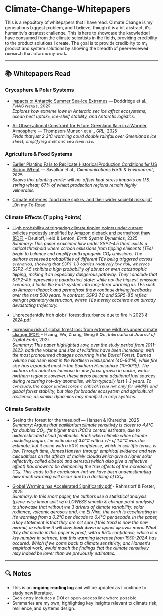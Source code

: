 # Climate-Change-Whitepapers
This is a repository of whitepapers that I have read. Climate Change is my generations biggest problem, and I believe, though it is a bit abstract, it's humanity's greatest challenge. This is here to showcase the knowledge I have consumed from the climate scientists in the fields, providing credibility to the product solutions I create.
The goal is to provide credibility to my product and system solutions by showing the breadth of peer-reviewed research that informs my work.

---

## 📚 Whitepapers Read

### Cryosphere & Polar Systems
- [Impacts of Antarctic Summer Sea-Ice Extremes](https://doi.org/10.1093/pnasnexus/pgaf164) — Doddridge et al., *PNAS Nexus*, 2025  
  _Explores how extreme lows in Antarctic sea ice affect ecosystems, ocean heat uptake, ice-shelf stability, and Antarctic logistics._

- [An Observational Constraint for Future Greenland Rain in a Warmer Atmosphere](https://doi.org/10.1029/2025GL114710) — Thompson-Munson et al., *GRL*, 2025  
  _Finds that just 2.3°C warming could double rainfall over Greenland’s ice sheet, amplifying melt and sea level rise._



### Agriculture & Food Systems
- [Earlier Planting Fails to Replicate Historical Production Conditions for US Spring Wheat](https://doi.org/10.1038/s43247-025-02716-0) — Savalkar et al., *Communications Earth & Environment*, 2025  
  _Shows that planting earlier will not offset heat stress impacts on U.S. spring wheat; 67% of wheat production regions remain highly vulnerable._

- [Climate extremes, food price spikes, and their wider societal risks.pdf](https://github.com/userattachments/files/22026067/Climate.extremes.food.price.spikes.and.their.wider.societal.risks.pdf)
  _On my To-Read 



### Climate Effects (Tipping Points)
- [High probability of triggering climate tipping points under current policies modestly amplified by Amazon dieback and permafrost thaw (PDF)](https://github.com/user-attachments/files/22027978/High.probability.of.triggering.climate.tipping.points.under.current.policies.modestly.amplified.by.Amazon.dieback.and.permafrost.thaw.pdf) - Deutloff, Held & Lenton, *Earth System Dynamics*, 2025  
_Summary: This paper examined how under SSP2-4.5 there exists a critical threshold where carbon emissions from tipping elements (TEs) begin to balance and amplify anthropogenic CO₂ emissions. The authors assessed probabilities of different TEs being triggered across scenarios, showing that SSP1-1.9 carries relatively low risk, whereas SSP2-4.5 exhibits a high probability of abrupt or even catastrophic tipping, making it an especially dangerous pathway. They conclude that SSP2-4.5 represents a paradoxical state: while not the highest-emission scenario, it locks the Earth system into long-term warming as TEs such as Amazon dieback and permafrost thaw continue driving feedbacks over the next 500 years. In contrast, SSP3-7.0 and SSP5-8.5 reflect outright planetary destruction, where TEs merely accelerate an already devastating trajectory._


- [Unprecedentdly high global forest disturbance due to fire in 2023 & 2024.pdf](https://github.com/user-attachments/files/22026092/Unprecedentdly.high.global.forest.disturbance.due.to.fire.in.2023.2024.pdf)


- [Increasing risk of global forest loss from extreme wildfires under climate change (PDF)](https://github.com/user-attachments/files/22028277/Increasing.risk.of.global.forest.loss.from.extreme.wildfires.under.climate.change.pdf) - Huang, Wu, Zhang, Geng & Qu, *International Journal of Digital Earth*, 2025  
_Summary: This paper highlighted how, over the study period from 2011–2023, both the volume and size of wildfires have been increasing, with the most pronounced changes occurring in the Boreal Forest. Burned volume has risen most in the Northern Hemisphere (40–60°N), while fire size has expanded most in the Southern Hemisphere (10–30°S). The authors also noted an increase in new forest growth in cooler, wetter northern regions; however, these areas become additional fuel sources during recurring hot–dry anomalies, which typically last 1–2 years. To conclude, the paper underscores a critical issue not only for wildlife and global forest stability, but also for broader ecosystem and agricultural resilience, as similar dynamics may manifest in crop systems._



### Climate Sensitivity
- [Seeing the forest for the trees.pdf](https://github.com/user-attachments/files/22081374/Seeing.the.forest.for.the.trees.pdf) — Hansen & Kharecha, 2025  
  _Summary: Argues that equilibrium climate sensitivity is closer to 4.8°C for doubled CO₂, far higher than IPCC’s central estimate, due to underestimated cloud feedbacks. Back when climate when cliamte modeling began, the estimate of 3.0°C with a +/- of 1.5°C was the estimate, but it came with a 50% confidence, which in scintific terms, is low. Through time, James Hansen, through empirical evidence and new calcualtions on the affects of mainly clouds(which give a higher solar reflectivity called albedo) and aerosols(which also give a reflective effect) has shown to be dampening the true effects of the increase of CO₂. This leads to the conclusion that we have been underestimating how much warming will occur due to a doubling of CO₂._
  
- [Global Warming has Accelerated Significantly.pdf](https://github.com/user-attachments/files/22094758/Global.Warming.has.Accelerated.Significantly.pdf) - Rahmstorf & Foster, 2025  
  _Summary: In this short paper, the authors use a statistical analysis (piece-wise linear split w/ a LOWESS smooth & change point analysis) to showcase that without the 3 drivers of climate variability: solar radiance, volcanic aerosols and, the El Nino, the earth is accelerating in it's warming from a 0.2°C per decade to 0.4°C per decade. In the paper, a key statement is that they are not sure if this trend is now the new normal, or whether it will slow back down or speed up even more. What they did provde in this paper is proof, with a 95% confidence, which is a key number in science, that this warming increase from 1980-2024, has occured. Which if we come back to climate sensitivity, and Hansen's empirical work, would match the findings that the climate sensitivity may indeed be lower than we previously estimated._

---

## 🔍 Notes
- This is an **ongoing reading log** and will be updated as I continue to study new literature.  
- Each entry includes a DOI or open-access link where possible.  
- Summaries are my own, highlighting key insights relevant to climate risk, resilience, and systems design.
